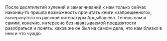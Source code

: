 <!--2017-01-02 07:43:09-->
После десятилетий хулений и замалчиваний к нам только сейчас наконец-то пришла возможность прочитать книги «запрещенного», вычеркнутого из русской литературы Арцыбашева. Теперь нам и самим, конечно, интересно без навязываемой предвзятости разобраться и понять: каков же он был на самом деле, что нам близко в нем и что чуждо.